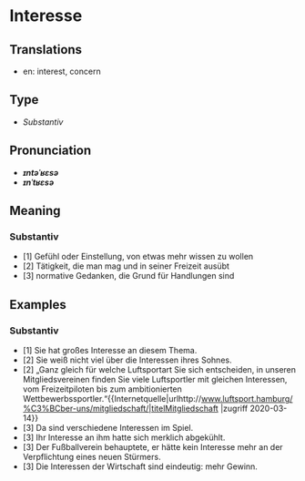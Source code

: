 # Interesse
## Translations
- en: interest, concern
## Type
- _Substantiv_
## Pronunciation
- **_ɪntəˈʁɛsə_**
- **_ɪnˈtʁɛsə_**
## Meaning
### Substantiv
- [1] Gefühl oder Einstellung, von etwas mehr wissen zu wollen
- [2] Tätigkeit, die man mag und in seiner Freizeit ausübt
- [3] normative Gedanken, die Grund für Handlungen sind
## Examples
### Substantiv
- [1] Sie hat großes Interesse an diesem Thema.
- [2] Sie weiß nicht viel über die Interessen ihres Sohnes.
- [2] „Ganz gleich für welche Luftsportart Sie sich entscheiden, in unseren Mitgliedsvereinen finden Sie viele Luftsportler mit gleichen Interessen, vom Freizeitpiloten bis zum ambitionierten Wettbewerbssportler.“<ref>{{Internetquelle|urlhttp://www.luftsport.hamburg/%C3%BCber-uns/mitgliedschaft/|titelMitgliedschaft |zugriff 2020-03-14}}</ref>
- [3] Da sind verschiedene Interessen im Spiel.
- [3] Ihr Interesse an ihm hatte sich merklich abgekühlt.
- [3] Der Fußballverein behauptete, er hätte kein Interesse mehr an der Verpflichtung eines neuen Stürmers.
- [3] Die Interessen der Wirtschaft sind eindeutig: mehr Gewinn.
